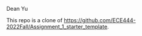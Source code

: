 Dean Yu 

This repo is a clone of https://github.com/ECE444-2022Fall/Assignment_1_starter_template.

